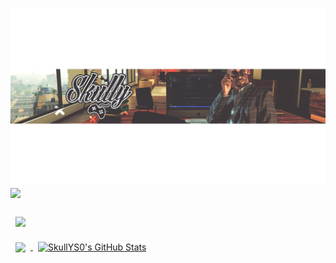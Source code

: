 [![SkullYS0](ownheader.jpg)](https://github.com/SkullYS0)
<a href="https://github.com/SkullYS0/ExampleCheatMod-for-Minecraft-1.12.2">
  <img align="center" src="https://github-readme-stats.vercel.app/api/pin/?username=SkullYS0&repo=ExampleCheatMod-for-Minecraft-1.12.2&title_color=ffffff&text_color=c9cacc&icon_color=4AB197&bg_color=1A2B34" />
</a>

<a href="https://github.com/SkullYS0/ExamplePluginBukkit">
  <img align="center" style="margin:1rem 0.5rem" src="https://github-readme-stats.vercel.app/api/pin/?username=SkullYS0&repo=ExamplePluginBukkit&title_color=ffffff&text_color=c9cacc&icon_color=4AB197&bg_color=1A2B34" />
</a>

<br>

<a href="https://github.com/SkullYS0">
  <img align="center" style="margin:0.5rem" src="https://github-readme-stats.vercel.app/api/top-langs/?username=SkullYS0&hide=html,css&title_color=ffffff&text_color=c9cacc&icon_color=4AB197&bg_color=1A2B34" />
</a>
<a href="https://github.com/braydoncoyer">
  <img align="center" style="margin:0.5rem" src="https://github-readme-stats.vercel.app/api?username=SkullYS0&show_icons=true&line_height=27&count_private=true&title_color=ffffff&text_color=c9cacc&icon_color=4AB097&bg_color=1A2B34" alt="SkullYS0's GitHub Stats" />
</a>
